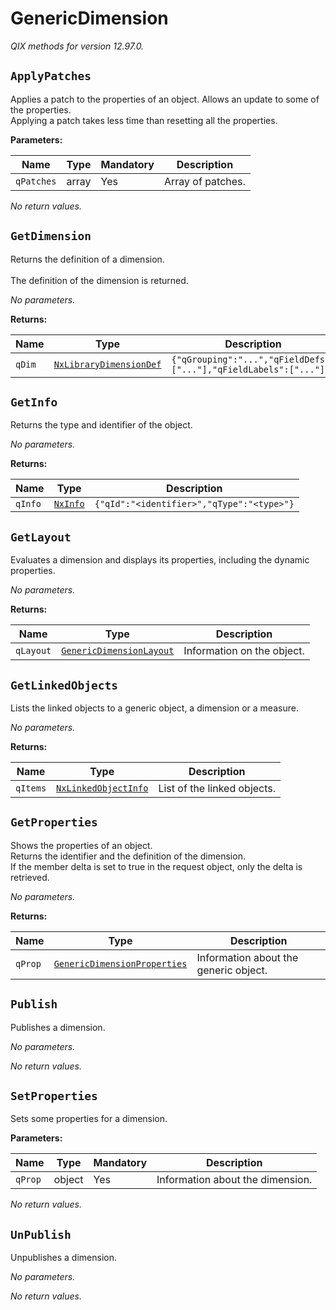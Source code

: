 <!-- markdownlint-disable -->
# GenericDimension

_QIX methods for version 12.97.0._

## `ApplyPatches`

Applies a patch to the properties of an object. Allows an update to some of the properties.<br>Applying a patch takes less time than resetting all the properties.

**Parameters:**

| Name | Type | Mandatory | Description |
| ---- | ---- | --------- | ----------- |
| `qPatches` | array | Yes | Array of patches. |

_No return values._

## `GetDimension`

Returns the definition of a dimension.<br><br>The definition of the dimension is returned.

_No parameters._

**Returns:**

| Name | Type | Description |
| ---- | ---- | ----------- |
| `qDim` | [`NxLibraryDimensionDef`](./qix-engine-definitions.md#nxlibrarydimensiondef) | `{"qGrouping":"...","qFieldDefs":["..."],"qFieldLabels":["..."]}` |

## `GetInfo`

Returns the type and identifier of the object.

_No parameters._

**Returns:**

| Name | Type | Description |
| ---- | ---- | ----------- |
| `qInfo` | [`NxInfo`](./qix-engine-definitions.md#nxinfo) | `{"qId":"<identifier>","qType":"<type>"}` |

## `GetLayout`

Evaluates a dimension and displays its properties, including the dynamic properties.

_No parameters._

**Returns:**

| Name | Type | Description |
| ---- | ---- | ----------- |
| `qLayout` | [`GenericDimensionLayout`](./qix-engine-definitions.md#genericdimensionlayout) | Information on the object. |

## `GetLinkedObjects`

Lists the linked objects to a generic object, a dimension or a measure.

_No parameters._

**Returns:**

| Name | Type | Description |
| ---- | ---- | ----------- |
| `qItems` | [`NxLinkedObjectInfo`](./qix-engine-definitions.md#nxlinkedobjectinfo) | List of the linked objects. |

## `GetProperties`

Shows the properties of an object.<br>Returns the identifier and the definition of the dimension.<br>If the member delta is set to true in the request object, only the delta is retrieved.

_No parameters._

**Returns:**

| Name | Type | Description |
| ---- | ---- | ----------- |
| `qProp` | [`GenericDimensionProperties`](./qix-engine-definitions.md#genericdimensionproperties) | Information about the generic object. |

## `Publish`

Publishes a dimension.

_No parameters._

_No return values._

## `SetProperties`

Sets some properties for a dimension.

**Parameters:**

| Name | Type | Mandatory | Description |
| ---- | ---- | --------- | ----------- |
| `qProp` | object | Yes | Information about the dimension. |

_No return values._

## `UnPublish`

Unpublishes a dimension.

_No parameters._

_No return values._
